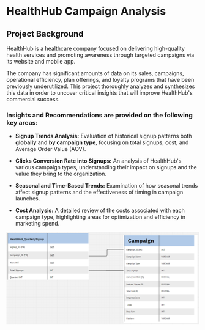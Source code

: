 # HealthHub Campaign Analysis

## Project Background

HealthHub is a healthcare company focused on delivering high-quality health services and promoting awareness through targeted campaigns via its website and mobile app.

The company has significant amounts of data on its sales, campaigns, operational efficiency, plan offerings, and loyalty programs that have been previously underutilized. This project thoroughly analyzes and synthesizes this data in order to uncover critical insights that will improve HealthHub's commercial success.

### Insights and Recommendations are provided on the following key areas:

- **Signup Trends Analysis:** Evaluation of historical signup patterns both **globally** and **by campaign type**, focusing on total signups, cost, and Average Order Value (AOV).
  
- **Clicks Conversion Rate into Signups:** An analysis of HealthHub's various campaign types, understanding their impact on signups and the value they bring to the organization.

- **Seasonal and Time-Based Trends:** Examination of how seasonal trends affect signup patterns and the effectiveness of timing in campaign launches.

- **Cost Analysis:** A detailed review of the costs associated with each campaign type, highlighting areas for optimization and efficiency in marketing spend.

![ERD Diagram](./images/EDR.png)
